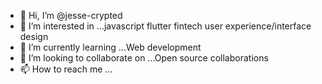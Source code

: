 - 👋 Hi, I’m @jesse-crypted
- 👀 I’m interested in ...javascript flutter fintech user experience/interface design
- 🌱 I’m currently learning ...Web development
- 💞️ I’m looking to collaborate on ...Open source collaborations
- 📫 How to reach me ...

<!---
jesse-crypted/jesse-crypted is a ✨ special ✨ repository because its `README.md` (this file) appears on your GitHub profile.
You can click the Preview link to take a look at your changes.
--->
